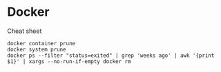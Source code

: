# Docker

Cheat sheet

```
docker container prune
docker system prune
docker ps --filter "status=exited" | grep 'weeks ago' | awk '{print $1}' | xargs --no-run-if-empty docker rm

```
